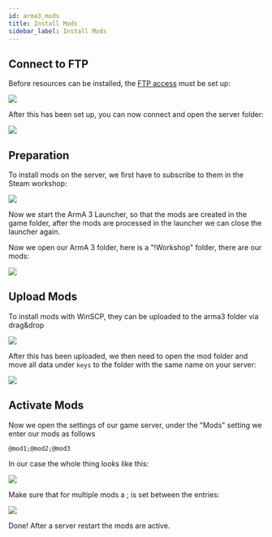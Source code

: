 ```yaml
---
id: arma3_mods
title: Install Mods
sidebar_label: Install Mods
---
```


## Connect to FTP

Before resources can be installed, the [FTP access](gameserver_ftpaccess.md) must be set up:

![](https://screensaver01.zap-hosting.com/index.php/s/Cmjp6Kyia9J54dM/preview)

After this has been set up, you can now connect and open the server folder:

![](https://screensaver01.zap-hosting.com/index.php/s/zMEbrBbf9Fz4Rj7/preview)


## Preparation

To install mods on the server, we first have to subscribe to them in the Steam workshop:

![](https://screensaver01.zap-hosting.com/index.php/s/fipYamHgWYPR2RD/preview)

Now we start the ArmA 3 Launcher, so that the mods are created in the game folder, after the mods are processed in the launcher we can close the launcher again.

Now we open our ArmA 3 folder, here is a "!Workshop" folder, there are our mods:

![](https://screensaver01.zap-hosting.com/index.php/s/gkaemdrs2L5cASJ/preview)

## Upload Mods


To install mods with WinSCP, they can be uploaded to the arma3 folder via drag&drop

![](https://screensaver01.zap-hosting.com/index.php/s/XoXwwPawZo5xz9Q/preview)

After this has been uploaded, we then need to open the mod folder and move all data under `keys` to the folder with the same name on your server:

![](https://screensaver01.zap-hosting.com/index.php/s/ExrDkmwATT5o2pb/preview)

## Activate Mods

Now we open the settings of our game server, under the "Mods" setting we enter our mods as follows

```
@mod1;@mod2;@mod3
```

In our case the whole thing looks like this:

![](https://screensaver01.zap-hosting.com/index.php/s/rE6oYqfPbAfBPWe/preview)

Make sure that for multiple mods a ; is set between the entries:

![](https://screensaver01.zap-hosting.com/index.php/s/gz7zXxEMiKgxc7R/preview)


Done! After a server restart the mods are active.